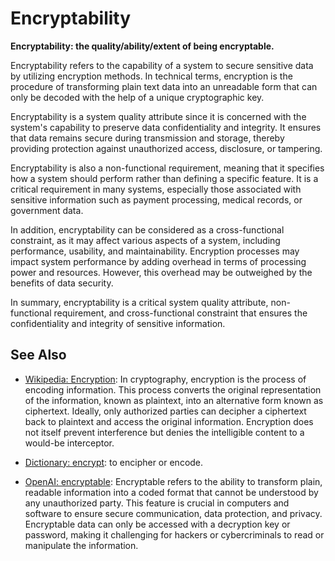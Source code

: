 # Encryptability

**Encryptability: the quality/ability/extent of being encryptable.**

<span data-chatgpt-prompt="explain encryptability (system quality attribute, cross-functional constraint, non-functional requirement)">

Encryptability refers to the capability of a system to secure sensitive data by utilizing encryption methods. In technical terms, encryption is the procedure of transforming plain text data into an unreadable form that can only be decoded with the help of a unique cryptographic key.

Encryptability is a system quality attribute since it is concerned with the system's capability to preserve data confidentiality and integrity. It ensures that data remains secure during transmission and storage, thereby providing protection against unauthorized access, disclosure, or tampering.

Encryptability is also a non-functional requirement, meaning that it specifies how a system should perform rather than defining a specific feature. It is a critical requirement in many systems, especially those associated with sensitive information such as payment processing, medical records, or government data.

In addition, encryptability can be considered as a cross-functional constraint, as it may affect various aspects of a system, including performance, usability, and maintainability. Encryption processes may impact system performance by adding overhead in terms of processing power and resources. However, this overhead may be outweighed by the benefits of data security.

In summary, encryptability is a critical system quality attribute, non-functional requirement, and cross-functional constraint that ensures the confidentiality and integrity of sensitive information.

</span>

## See Also

* [Wikipedia: Encryption](https://wikipedia.org/wiki/Encryption): In cryptography, encryption is the process of encoding information. This process converts the original representation of the information, known as plaintext, into an alternative form known as ciphertext. Ideally, only authorized parties can decipher a ciphertext back to plaintext and access the original information. Encryption does not itself prevent interference but denies the intelligible content to a would-be interceptor.

* [Dictionary: encrypt](https://www.dictionary.com/browse/encrypt): to encipher or encode.

* [OpenAI: encryptable](https:://openai.com): <span data-chatgpt-prompt="define encryptable (computers and software)">Encryptable refers to the ability to transform plain, readable information into a coded format that cannot be understood by any unauthorized party. This feature is crucial in computers and software to ensure secure communication, data protection, and privacy. Encryptable data can only be accessed with a decryption key or password, making it challenging for hackers or cybercriminals to read or manipulate the information.</span>
